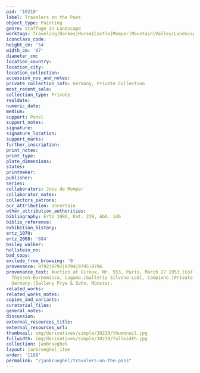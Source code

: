 ```yaml
---
pid: '10210'
label: Travelers on the Pass
object_type: Painting
genre: Staffage in Landscape
worktags: Traveling|Donkey|Horse|Castle|Momper|Mountain|Valley|Landscape
iconclass_code:
height_cm: '54'
width_cm: '87'
diameter_cm:
location_country:
location_city:
location_collection:
accession_nos_and_notes:
private_collection_info: Germany, Private Collection
most_recent_sale:
collection_type: Private
realdate:
numeric_date:
medium:
support: Panel
support_notes:
signature:
signature_location:
support_marks:
further_inscription:
print_notes:
print_type:
plate_dimensions:
states:
printmaker:
publisher:
series:
collaborators: Joos de Momper
collaborator_notes:
collectors_patrons:
our_attribution: Uncertain
other_attribution_authorities:
bibliography: Ertz 1986, Kat. 238, Abb. 146
biblio_reference:
exhibition_history:
ertz_1979:
ertz_2008: '684'
bailey_walker:
hollstein_no:
bad_copy:
exclude_from_browsing: '0'
provenance: 9792|9793|9794|9795|9796
provenance_text: Auction at Giroux, Nr. 553, Paris, March 27 1953.|Collection of Baron
  Thyssen-Bornemisza, Lugano.|Galleria Silvano Lodi, Campione.|Private collection,
  Germany.|Gallery Frye & Sohn, Münster.
related_works:
related_works_notes:
copies_and_variants:
curatorial_files:
general_notes:
discussion:
external_resources_title:
external_resources_url:
thumbnail: img/derivatives/simple/10210/thumbnail.jpg
fullwidth: img/derivatives/simple/10210/fullwidth.jpg
collection: janbrueghel
layout: janbrueghel_item
order: '1188'
permalink: "/janbrueghel/travelers-on-the-pass"
---
```

